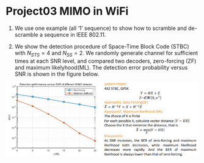 # Project03 MIMO in WiFi
1.	We use one example (all ‘1’ sequence) to show how to scramble and de-scramble a sequence in IEEE 802.11.

2.	We show the detection procedure of Space-Time Block Code (STBC) with $N_{STS}=4$ and $N_{SS}=2$. We randomly generate channel for sufficient times at each SNR level, and compared two decoders, zero-forcing (ZF) and maximum likelyhood(ML). The detection error probability versus SNR is shown in the figure below. 



![1](plot.png)
